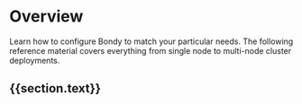 <script setup>
import { useData } from 'vitepress'
const { theme } = useData()
</script>


# Overview
Learn how to configure Bondy to match your particular needs. The following reference material covers everything from single node to multi-node cluster deployments.



<div v-for="section in theme.sidebar['/reference/configuration']">
    <h2 v-if="section.items.filter(function(item){return item.isFeature}).length > 0">{{section.text}}</h2>
    <Features class="VPHomeFeatures" :features="section.items.filter(function(item){return item.isFeature})"/>
</div>